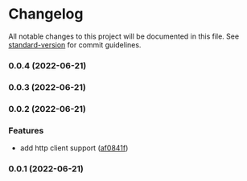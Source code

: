 # Changelog

All notable changes to this project will be documented in this file. See [standard-version](https://github.com/conventional-changelog/standard-version) for commit guidelines.

### 0.0.4 (2022-06-21)

### 0.0.3 (2022-06-21)

### 0.0.2 (2022-06-21)


### Features

* add http client support ([af0841f](https://github.com/Kikobeats/doh-resolver/commit/af0841f5d7536dd661f619da137a9e0df32d6048))

### 0.0.1 (2022-06-21)
